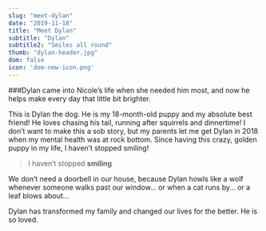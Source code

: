 ```yaml
---
slug: "meet-dylan"
date: "2019-11-18"
title: "Meet Dylan"
subtitle: "Dylan"
subtitle2: "Smiles all round"
thumb: "dylan-header.jpg"
dom: false
icon: 'dom-new-icon.png'
---
```


###Dylan came into Nicole’s life when she needed him most, and now he helps make every day that little bit brighter.   

This is Dylan the dog. He is my 18-month-old puppy and my absolute best friend! He loves chasing his tail, running after squirrels and dinnertime! I don’t want to make this a sob story, but my parents let me get Dylan in 2018 when my mental health was at rock bottom. Since having this crazy, golden puppy in my life, I haven’t stopped smiling! 

> I haven’t stopped **smiling**

We don’t need a doorbell in our house, because Dylan howls like a wolf whenever someone walks past our window… or when a cat runs by… or a leaf blows about… 

Dylan has transformed my family and changed our lives for the better. He is so loved. 


